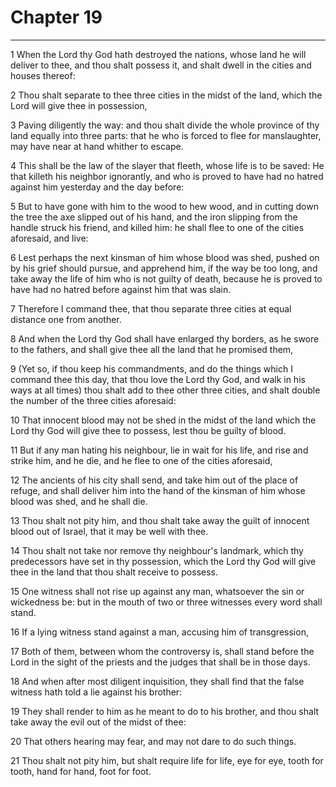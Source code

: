 # Chapter 19

***

1 When the Lord thy God hath destroyed the nations, whose land he will deliver to thee, and thou shalt possess it, and shalt dwell in the cities and houses thereof:

2 Thou shalt separate to thee three cities in the midst of the land, which the Lord will give thee in possession,

3 Paving diligently the way: and thou shalt divide the whole province of thy land equally into three parts: that he who is forced to flee for manslaughter, may have near at hand whither to escape.

4 This shall be the law of the slayer that fleeth, whose life is to be saved: He that killeth his neighbor ignorantly, and who is proved to have had no hatred against him yesterday and the day before:

5 But to have gone with him to the wood to hew wood, and in cutting down the tree the axe slipped out of his hand, and the iron slipping from the handle struck his friend, and killed him: he shall flee to one of the cities aforesaid, and live:

6 Lest perhaps the next kinsman of him whose blood was shed, pushed on by his grief should pursue, and apprehend him, if the way be too long, and take away the life of him who is not guilty of death, because he is proved to have had no hatred before against him that was slain.

7 Therefore I command thee, that thou separate three cities at equal distance one from another.

8 And when the Lord thy God shall have enlarged thy borders, as he swore to the fathers, and shall give thee all the land that he promised them,

9 (Yet so, if thou keep his commandments, and do the things which I command thee this day, that thou love the Lord thy God, and walk in his ways at all times) thou shalt add to thee other three cities, and shalt double the number of the three cities aforesaid:

10 That innocent blood may not be shed in the midst of the land which the Lord thy God will give thee to possess, lest thou be guilty of blood.

11 But if any man hating his neighbour, lie in wait for his life, and rise and strike him, and he die, and he flee to one of the cities aforesaid,

12 The ancients of his city shall send, and take him out of the place of refuge, and shall deliver him into the hand of the kinsman of him whose blood was shed, and he shall die.

13 Thou shalt not pity him, and thou shalt take away the guilt of innocent blood out of Israel, that it may be well with thee.

14 Thou shalt not take nor remove thy neighbour's landmark, which thy predecessors have set in thy possession, which the Lord thy God will give thee in the land that thou shalt receive to possess.

15 One witness shall not rise up against any man, whatsoever the sin or wickedness be: but in the mouth of two or three witnesses every word shall stand.

16 If a lying witness stand against a man, accusing him of transgression,

17 Both of them, between whom the controversy is, shall stand before the Lord in the sight of the priests and the judges that shall be in those days.

18 And when after most diligent inquisition, they shall find that the false witness hath told a lie against his brother:

19 They shall render to him as he meant to do to his brother, and thou shalt take away the evil out of the midst of thee:

20 That others hearing may fear, and may not dare to do such things.

21 Thou shalt not pity him, but shalt require life for life, eye for eye, tooth for tooth, hand for hand, foot for foot.

